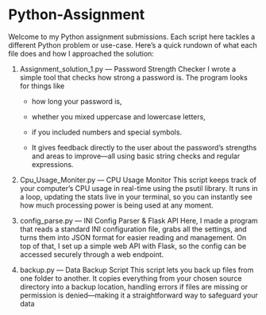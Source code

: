 # Python-Assignment

Welcome to my Python assignment submissions. Each script here tackles a different Python problem or use-case. Here’s a quick rundown of what each file does and how I approached the solution:

1. Assignment_solution_1.py — Password Strength Checker
    I wrote a simple tool that checks how strong a password is. The program looks for things like

    - how long your password is,

    - whether you mixed uppercase and lowercase letters,

    - if you included numbers and special symbols.

    - It gives feedback directly to the user about the password’s strengths and areas to improve—all using basic string checks and regular expressions.

2. Cpu_Usage_Moniter.py — CPU Usage Monitor
This script keeps track of your computer’s CPU usage in real-time using the psutil library.
It runs in a loop, updating the stats live in your terminal, so you can instantly see how much processing power is being used at any moment.

3. config_parse.py — INI Config Parser & Flask API
Here, I made a program that reads a standard INI configuration file, grabs all the settings, and turns them into JSON format for easier reading and management.
On top of that, I set up a simple web API with Flask, so the config can be accessed securely through a web endpoint.

4. backup.py — Data Backup Script
This script lets you back up files from one folder to another.
It copies everything from your chosen source directory into a backup location, handling errors if files are missing or permission is denied—making it a straightforward way to safeguard your data
